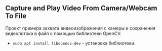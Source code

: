 ## Capture and Play Video From Camera/Webcam To File

Проект примера захвата видеоизображения с камеры и сохранения видеопотока в файл с помощью библиотеки OpenCV.

* `sudo apt install libopencv-dev` - установка библиотеки.

